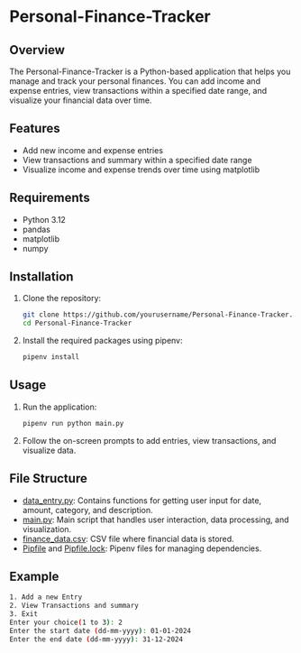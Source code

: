 # Personal-Finance-Tracker

## Overview
The Personal-Finance-Tracker is a Python-based application that helps you manage and track your personal finances. You can add income and expense entries, view transactions within a specified date range, and visualize your financial data over time.

## Features
- Add new income and expense entries
- View transactions and summary within a specified date range
- Visualize income and expense trends over time using matplotlib

## Requirements
- Python 3.12
- pandas
- matplotlib
- numpy

## Installation
1. Clone the repository:
    ```sh
    git clone https://github.com/yourusername/Personal-Finance-Tracker.git
    cd Personal-Finance-Tracker
    ```

2. Install the required packages using pipenv:
    ```sh
    pipenv install
    ```

## Usage
1. Run the application:
    ```sh
    pipenv run python main.py
    ```

2. Follow the on-screen prompts to add entries, view transactions, and visualize data.

## File Structure
- [data_entry.py](http://_vscodecontentref_/1): Contains functions for getting user input for date, amount, category, and description.
- [main.py](http://_vscodecontentref_/2): Main script that handles user interaction, data processing, and visualization.
- [finance_data.csv](http://_vscodecontentref_/3): CSV file where financial data is stored.
- [Pipfile](http://_vscodecontentref_/4) and [Pipfile.lock](http://_vscodecontentref_/5): Pipenv files for managing dependencies.

## Example
```sh
1. Add a new Entry
2. View Transactions and summary
3. Exit
Enter your choice(1 to 3): 2
Enter the start date (dd-mm-yyyy): 01-01-2024
Enter the end date (dd-mm-yyyy): 31-12-2024